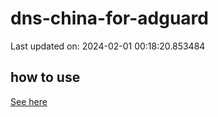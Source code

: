 # dns-china-for-adguard

Last updated on: 2024-02-01 00:18:20.853484

## how to use

[See here](https://github.com/AdguardTeam/AdGuardHome/wiki/Configuration#upstreams-from-file)